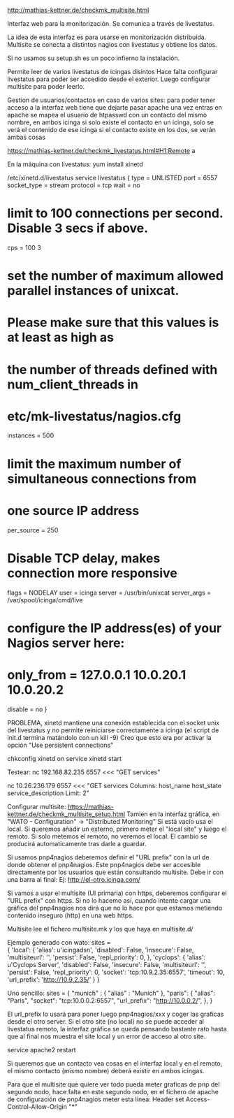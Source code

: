 http://mathias-kettner.de/checkmk_multisite.html

Interfaz web para la monitorización.
Se comunica a través de livestatus.

La idea de esta interfaz es para usarse en monitorización distribuída. Multisite se conecta a distintos nagios con livestatus y obtiene los datos.


Si no usamos su setup.sh es un poco infierno la instalación.


Permite leer de varios livestatus de icingas disintos
Hace falta configurar livestatus para poder ser accedido desde el exterior.
Luego configurar multisite para poder leerlo.

Gestion de usuarios/contactos en caso de varios sites:
para poder tener acceso a la interfaz web tiene que dejarte pasar apache
una vez entras en apache
se mapea el usuario de htpasswd con un contacto del mismo nombre, en ambos icinga
si solo existe el contacto en un icinga, solo se verá el contenido de ese icinga
si el contacto existe en los dos, se verán ambas cosas


https://mathias-kettner.de/checkmk_livestatus.html#H1:Remote a

En la máquina con livestatus:
yum install xinetd

/etc/xinetd.d/livestatus
service livestatus
{
  type = UNLISTED
  port = 6557
  socket_type = stream
  protocol = tcp
  wait = no
  # limit to 100 connections per second. Disable 3 secs if above.
  cps = 100 3
  # set the number of maximum allowed parallel instances of unixcat.
  # Please make sure that this values is at least as high as
  # the number of threads defined with num_client_threads in
  # etc/mk-livestatus/nagios.cfg
  instances = 500
  # limit the maximum number of simultaneous connections from
  # one source IP address
  per_source = 250
  # Disable TCP delay, makes connection more responsive
  flags = NODELAY
  user = icinga
  server = /usr/bin/unixcat
  server_args = /var/spool/icinga/cmd/live
  # configure the IP address(es) of your Nagios server here:
  # only_from = 127.0.0.1 10.0.20.1 10.0.20.2
  disable = no
}

PROBLEMA, xinetd mantiene una conexión establecida con el socket unix del livestatus y no permite reiniciarse correctamente a icinga (el script de init.d termina matándolo con un kill -9)
Creo que esto era por activar la opción "Use persistent connections"

chkconfig xinetd on
service xinetd start

Testear:
nc 192.168.82.235 6557 <<< "GET services"

nc 10.26.236.179  6557 <<< "GET services
Columns: host_name host_state service_description
Limit: 2"


Configurar multisite:
https://mathias-kettner.de/checkmk_multisite_setup.html
Tamien en la interfaz gráfica, en "WATO - Configuration" -> "Distributed Monitoring"
Si está vacío usa el local.
Si queremos añadir un externo, primero meter el "local site" y luego el remoto.
Si solo metemos el remoto, no veremos el local.
El cambio se producirá automaticamente tras darle a guardar.

Si usamos pnp4nagios deberemos definir el "URL prefix" con la url de donde obtener el pnp4nagios.
Este pnp4nagios debe ser accesible directamente por los usuarios que están consultando multisite.
Debe ir con una barra al final:
Ej: http://el-otro.icinga.com/

Si vamos a usar el multisite (UI primaria) con https, deberemos configurar el "URL prefix" con https. Si no lo hacemo así, cuando intente cargar una gráfica del pnp4nagios nos dirá que no lo hace por que estamos metiendo contenido inseguro (http) en una web https.




Multisite lee el fichero multisite.mk y los que haya en multisite.d/


Ejemplo generado con wato:
sites = \
{
  'local': {
    'alias': u'icingadsn',
    'disabled': False,
    'insecure': False,
    'multisiteurl': '',
    'persist': False,
    'repl_priority': 0,
  },
  'cyclops': {
    'alias': u'Cyclops Server',
    'disabled': False,
    'insecure': False,
    'multisiteurl': '',
    'persist': False,
    'repl_priority': 0,
    'socket': 'tcp:10.9.2.35:6557',
    'timeout': 10,
    'url_prefix': 'http://10.9.2.35/'
  }
}


Uno sencillo:
sites = {
  "munich" : {
      "alias" : "Munich"
  },
  "paris": {
     "alias":          "Paris",
     "socket":         "tcp:10.0.0.2:6557",
     "url_prefix":     "http://10.0.0.2/",
   },
}

El url_prefix lo usará para poner luego pnp4nagios/xxx y coger las graficas desde el otro server.
Si el otro site (no local) no se puede acceder al livestatus remoto, la interfaz gráfica se queda pensando bastante rato hasta que al final nos muestra el site local y un error de acceso al otro site.

service apache2 restart



Si queremos que un contacto vea cosas en el interfaz local y en el remoto, el mismo contacto (mismo nombre) deberá existir en ambos icingas.


Para que el multisite que quiere ver todo pueda meter graficas de pnp del segundo nodo, hace falta en este segundo nodo, en el fichero de apache de configuración de pnp4nagios meter esta linea:
Header set Access-Control-Allow-Origin "*"
